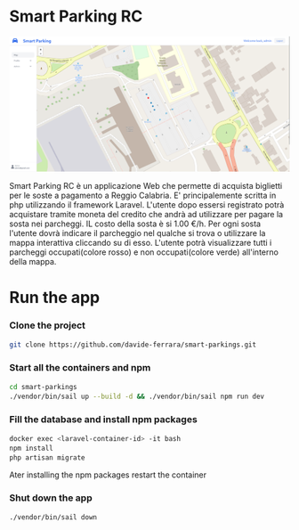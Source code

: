 # Smart Parking RC

![image](example.png)

Smart Parking RC è un applicazione Web che permette di acquista biglietti per le soste a pagamento a Reggio Calabria.
E' principalemente scritta in php utilizzando il framework Laravel.
L'utente dopo essersi registrato potrà acquistare tramite moneta del credito che andrà ad utilizzare per pagare la sosta nei parcheggi.
IL costo della sosta è si 1.00 €/h.
Per ogni sosta l'utente dovrà indicare il parcheggio nel qualche si trova o utilizzare la mappa interattiva cliccando su di esso.
L'utente potrà visualizzare tutti i parcheggi occupati(colore rosso) e non occupati(colore verde) all'interno della mappa.

# Run the app

### Clone the project
```bash
git clone https://github.com/davide-ferrara/smart-parkings.git
```

### Start all the containers and npm
```bash
cd smart-parkings
./vendor/bin/sail up --build -d && ./vendor/bin/sail npm run dev
```

### Fill the database and install npm packages
```bash
docker exec <laravel-container-id> -it bash
npm install
php artisan migrate
```
Ater installing the npm packages restart the container

### Shut down the app
```bash
./vendor/bin/sail down
```
